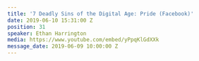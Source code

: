 ```yaml
---
title: '7 Deadly Sins of the Digital Age: Pride (Facebook)'
date: 2019-06-10 15:31:00 Z
position: 31
speaker: Ethan Harrington
media: https://www.youtube.com/embed/yPpqKlGdXXk
message_date: 2019-06-09 10:00:00 Z
---
```



